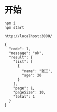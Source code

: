 # 开始
    npm i
    npm start

    http://localhost:3000/

    {
      "code": 1,
      "message": "ok",
      "result": {
        "list": [
          {
            "name": "张三",
            "age": 20
          }
        ],
        "page": 1,
        "pageSize": 10,
        "total": 1
      }
    }